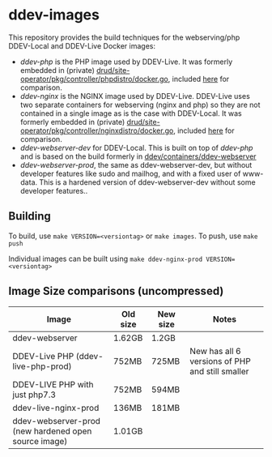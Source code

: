 # ddev-images

This repository provides the build techniques for the webserving/php DDEV-Local and DDEV-Live Docker images:

* *ddev-php* is the PHP image used by DDEV-Live. It was formerly embedded in (private) [drud/site-operator/pkg/controller/phpdistro/docker.go](https://github.com/drud/site-operator/blob/master/pkg/controller/phpdistro/docker.go), included [here](obsolete/php-dockerfile.txt) for comparison.
* *ddev-nginx* is the NGINX image used by DDEV-Live. DDEV-Live uses two separate containers for webserving (nginx and php) so they are not contained in a single image as is the case with DDEV-Local. It was formerly embedded in (private) [drud/site-operator/pkg/controller/nginxdistro/docker.go](https://github.com/drud/site-operator/blob/master/pkg/controller/nginxdistro/docker.go), included [here](obsolete/nginx-dockerfile.txt) for comparison.
* *ddev-webserver-dev* for DDEV-Local. This is built on top of *ddev-php* and is based on the build formerly in [ddev/containers/ddev-webserver](https://github.com/drud/ddev/tree/b6a84accff197e180cd3220fca2171e0f800d176/containers/ddev-webserver)
* *ddev-webserver-prod*, the same as ddev-webserver-dev, but without developer features like sudo and mailhog, and with a fixed user of www-data. This is a hardened version of ddev-webserver-dev without some developer features..

## Building

To build, use `make VERSION=<versiontag>` or `make images`. To push, use `make push`

Individual images can be built using `make ddev-nginx-prod VERSION=<versiontag>`

## Image Size comparisons (uncompressed)

| Image           | Old size | New size | Notes                                           |
|-----------------|----------|----------|-------------------------------------------------|
| ddev-webserver  | 1.62GB   | 1.2GB    |                      |
| DDEV-Live PHP (ddev-live-php-prod)  | 752MB    | 725MB    | New has all 6 versions of PHP and still smaller |
| DDEV-LIVE PHP with just php7.3 | 752MB | 594MB |
| ddev-live-nginx-prod | 136MB  |   181MB    |                                                 |
| ddev-webserver-prod (new hardened open source image) | 1.01GB | |
